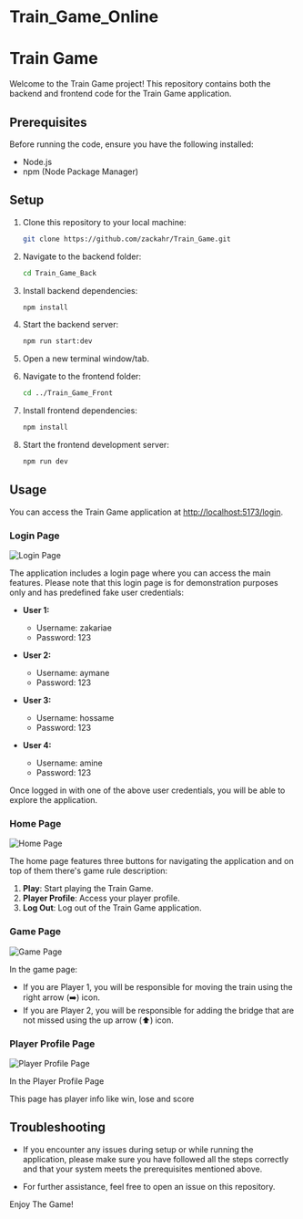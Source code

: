 # Train_Game_Online

# Train Game

Welcome to the Train Game project! This repository contains both the backend and frontend code for the Train Game application.

## Prerequisites

Before running the code, ensure you have the following installed:

- Node.js
- npm (Node Package Manager)

## Setup

1. Clone this repository to your local machine:

    ```bash
    git clone https://github.com/zackahr/Train_Game.git
    ```

2. Navigate to the backend folder:

    ```bash
    cd Train_Game_Back
    ```

3. Install backend dependencies:

    ```bash
    npm install
    ```

4. Start the backend server:

    ```bash
    npm run start:dev
    ```

5. Open a new terminal window/tab.

6. Navigate to the frontend folder:

    ```bash
    cd ../Train_Game_Front
    ```

7. Install frontend dependencies:

    ```bash
    npm install
    ```

8. Start the frontend development server:

    ```bash
    npm run dev
    ```

## Usage

You can access the Train Game application at [http://localhost:5173/login](http://localhost:5173/login).

### Login Page

![Login Page](https://github.com/zackahr/Train_Game_Online/assets/138884943/53260413-383e-4806-8a31-c4367fce9a66)

The application includes a login page where you can access the main features. Please note that this login page is for demonstration purposes only and has predefined fake user credentials:

- **User 1:**
  - Username: zakariae
  - Password: 123

- **User 2:**
  - Username: aymane
  - Password: 123

- **User 3:**
  - Username: hossame
  - Password: 123

- **User 4:**
  - Username: amine
  - Password: 123

Once logged in with one of the above user credentials, you will be able to explore the application.

### Home Page

![Home Page](https://github.com/zackahr/Train_Game_Online/assets/138884943/5f01a7cd-3f17-492d-9154-07c3ff4b79e0)

The home page features three buttons for navigating the application and on top of them there's game rule description:

1. **Play**: Start playing the Train Game.
2. **Player Profile**: Access your player profile.
3. **Log Out**: Log out of the Train Game application.

### Game Page

![Game Page](https://github.com/zackahr/Train_Game_Online/assets/138884943/c2918e81-0b30-4ee0-807f-3f7822fb5f08)

In the game page:
- If you are Player 1, you will be responsible for moving the train using the right arrow (➡️) icon.
- If you are Player 2, you will be responsible for adding the bridge that are not missed using the up arrow (⬆️) icon.

### Player Profile Page

![Player Profile Page](https://github.com/zackahr/Train_Game_Online/assets/138884943/013403fb-b43c-4cb2-8a31-683ccfce169e)

In the Player Profile Page

This page has player info like win, lose and score

## Troubleshooting

- If you encounter any issues during setup or while running the application, please make sure you have followed all the steps correctly and that your system meets the prerequisites mentioned above.

- For further assistance, feel free to open an issue on this repository.

Enjoy The Game!

